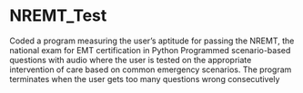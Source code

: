# NREMT_Test
Coded a program measuring the user’s aptitude for passing the NREMT, the national exam for EMT certification in Python Programmed scenario-based questions with audio where the user is tested on the appropriate intervention of care based on common emergency scenarios. The program terminates when the user gets too many questions wrong consecutively
